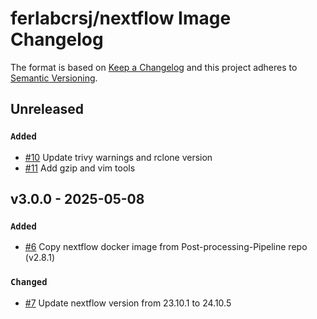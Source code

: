 # ferlabcrsj/nextflow Image Changelog

The format is based on [Keep a Changelog](https://keepachangelog.com/en/1.0.0/)
and this project adheres to [Semantic Versioning](https://semver.org/spec/v2.0.0.html).

## Unreleased

### `Added`

- [#10](https://github.com/Ferlab-Ste-Justine/nextflow-docker-images/pull/10) Update trivy warnings and rclone version
- [#11](https://github.com/Ferlab-Ste-Justine/nextflow-docker-images/pull/11) Add gzip and vim tools

## v3.0.0 - 2025-05-08

### `Added`
- [#6](https://github.com/Ferlab-Ste-Justine/nextflow-docker-images/pull/6) Copy nextflow docker image from Post-processing-Pipeline repo (v2.8.1)

### `Changed`
- [#7](https://github.com/Ferlab-Ste-Justine/nextflow-docker-images/pull/7) Update nextflow version from 23.10.1 to 24.10.5